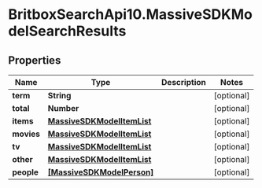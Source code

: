 # BritboxSearchApi10.MassiveSDKModelSearchResults

## Properties
Name | Type | Description | Notes
------------ | ------------- | ------------- | -------------
**term** | **String** |  | [optional] 
**total** | **Number** |  | [optional] 
**items** | [**MassiveSDKModelItemList**](MassiveSDKModelItemList.md) |  | [optional] 
**movies** | [**MassiveSDKModelItemList**](MassiveSDKModelItemList.md) |  | [optional] 
**tv** | [**MassiveSDKModelItemList**](MassiveSDKModelItemList.md) |  | [optional] 
**other** | [**MassiveSDKModelItemList**](MassiveSDKModelItemList.md) |  | [optional] 
**people** | [**[MassiveSDKModelPerson]**](MassiveSDKModelPerson.md) |  | [optional] 


